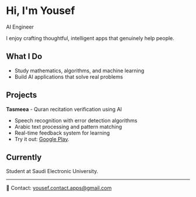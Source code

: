 # Hi, I'm Yousef

AI Engineer 

I enjoy crafting thoughtful, intelligent apps that genuinely help people.

## What I Do
- Study mathematics, algorithms, and machine learning
- Build AI applications that solve real problems

## Projects
**Tasmeea** - Quran recitation verification using AI
- Speech recognition with error detection algorithms  
- Arabic text processing and pattern matching
- Real-time feedback system for learning
- Try it out: [Google Play]([https://duckduckgo.com](https://play.google.com/store/apps/details?id=com.yousef54ai.tasmeea&hl=en-US)).

## Currently
Student at Saudi Electronic University.

---

📧 Contact: yousef.contact.apps@gmail.com
